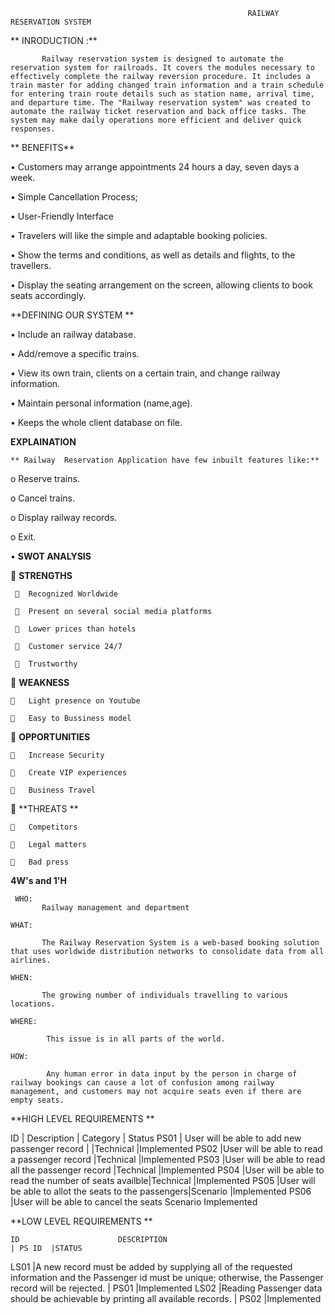                                                          RAILWAY RESERVATION SYSTEM 
  ** INRODUCTION :**
  
           Railway reservation system is designed to automate the reservation system for railroads. It covers the modules necessary to effectively complete the railway reversion procedure. It includes a train master for adding changed train information and a train schedule for entering train route details such as station name, arrival time, and departure time. The "Railway reservation system" was created to automate the railway ticket reservation and back office tasks. The system may make daily operations more efficient and deliver quick responses.
 
** BENEFITS** 

  • Customers may arrange appointments 24 hours a day, seven days a week.

  • Simple Cancellation Process; 

  • User-Friendly Interface

  • Travelers will like the simple and adaptable booking policies.

  • Show the terms and conditions, as well as details and flights, to the travellers.

  • Display the seating arrangement on the screen, allowing clients to book seats accordingly.

**DEFINING OUR SYSTEM **

   • Include an railway database.

   • Add/remove a specific trains.

   • View its own train, clients on a certain train, and change railway information.

   • Maintain personal information (name,age).

   • Keeps the whole client database on file.


**EXPLAINATION**

	** Railway  Reservation Application have few inbuilt features like:**
	
   o	Reserve trains.

   o	Cancel trains.

   o	Display railway records.

   o	Exit.

•	**SWOT ANALYSIS**

   	**STRENGTHS**

     	Recognized Worldwide
  
     	Present on several social media platforms 
  
     	Lower prices than hotels
  
     	Customer service 24/7
  
     	Trustworthy    

	**WEAKNESS**

    	Light presence on Youtube 
  
    	Easy to Bussiness model 
    
 	**OPPORTUNITIES**

    	Increase Security
  
    	Create VIP experiences
  
    	Business Travel 
  
	**THREATS **

    	Competitors
  
    	Legal matters
  
    	Bad press 
  
  
  **4W's and 1'H** 
  
     WHO:
           Railway management and department
	   
    WHAT:
    
           The Railway Reservation System is a web-based booking solution that uses worldwide distribution networks to consolidate data from all airlines.
	   
    WHEN:
    
           The growing number of individuals travelling to various locations.
	   
    WHERE:
    
            This issue is in all parts of the world.
	    
    HOW:
    
            Any human error in data input by the person in charge of railway bookings can cause a lot of confusion among railway management, and customers may not acquire seats even if there are empty seats.
            
            
  **HIGH LEVEL REQUIREMENTS **
     

   ID  	        |                       Description 	       | Category	|  Status
PS01    | User will be able to add new passenger record	|      |Technical 	|Implemented 
PS02	|User will be able to read a passenger record 	       |Technical 	|Implemented 
PS03	|User will be able to read all the passenger record    |Technical	|Implemented 
PS04	|User will be able to read the number of seats availble|Technical 	|Implemented 
PS05	|User will be able to allot the seats to the passengers|Scenario 	|Implemented 
PS06	|User will be able to cancel the seats 	Scenario 	Implemented 


  **LOW LEVEL REQUIREMENTS **
  
  
  
    ID	                    DESCRIPTION 	                                                                       | PS ID 	|STATUS 
  LS01	|A new record must be added by supplying all of the requested information
         and the Passenger id must be unique; otherwise, the Passenger record will be rejected.	                       | PS01	|Implemented 
  LS02	|Reading Passenger data should be achievable by printing all available records.	                               | PS02	|Implemented 



